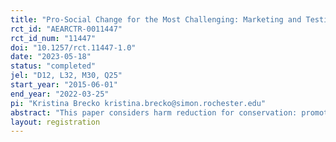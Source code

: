 ```yaml
---
title: "Pro-Social Change for the Most Challenging: Marketing and Testing Harm Reduction for Conservation"
rct_id: "AEARCTR-0011447"
rct_id_num: "11447"
doi: "10.1257/rct.11447-1.0"
date: "2023-05-18"
status: "completed"
jel: "D12, L32, M30, Q25"
start_year: "2015-06-01"
end_year: "2022-03-25"
pi: "Kristina Brecko kristina.brecko@simon.rochester.edu"
abstract: "This paper considers harm reduction for conservation: promoting a product that attracts and reduces harm from an inframarginal consumer unmoved by calls for abstinence. We analyze residential water use, where lawn removal is favored by policymakers but is unappealing to heavy irrigators' aesthetic preferences. Using sequential field experiments, we show that a smart irrigation controller that efficiently maintains stigmatized ornamental landscapes appeals to the heaviest irrigators and generates large and long-lasting individual and social benefits: cost recovery in six months and water savings covering another household's basic needs. We find no evidence it cannibalizes abstinence (lawn removal)."
layout: registration
---
```


